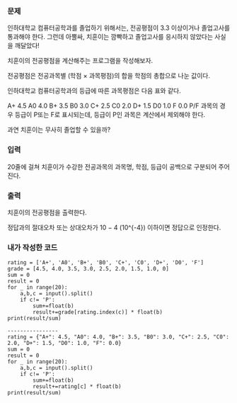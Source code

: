 <h3>문제</h3>
인하대학교 컴퓨터공학과를 졸업하기 위해서는, 전공평점이 3.3 이상이거나 졸업고사를 통과해야 한다. 그런데 아뿔싸, 치훈이는 깜빡하고 졸업고사를 응시하지 않았다는 사실을 깨달았다!

치훈이의 전공평점을 계산해주는 프로그램을 작성해보자.

전공평점은 전공과목별 (학점 × 과목평점)의 합을 학점의 총합으로 나눈 값이다.

인하대학교 컴퓨터공학과의 등급에 따른 과목평점은 다음 표와 같다.

A+	4.5
A0	4.0
B+	3.5
B0	3.0
C+	2.5
C0	2.0
D+	1.5
D0	1.0
F	0.0
P/F 과목의 경우 등급이 P또는 F로 표시되는데, 등급이 P인 과목은 계산에서 제외해야 한다.

과연 치훈이는 무사히 졸업할 수 있을까?

<h3>입력</h3>
20줄에 걸쳐 치훈이가 수강한 전공과목의 과목명, 학점, 등급이 공백으로 구분되어 주어진다.

<h3>출력</h3>
치훈이의 전공평점을 출력한다.

정답과의 절대오차 또는 상대오차가 
10
−
4
\(10^{-4}\) 이하이면 정답으로 인정한다.

<h3>내가 작성한 코드</h3>

```
rating = ['A+', 'A0', 'B+', 'B0', 'C+', 'C0', 'D+', 'D0', 'F']
grade = [4.5, 4.0, 3.5, 3.0, 2.5, 2.0, 1.5, 1.0, 0]
sum = 0
result = 0
for _ in range(20):
    a,b,c = input().split()
    if c!= 'P':
        sum+=float(b)
        result+=grade[rating.index(c)] * float(b)
print(result/sum)

----------------
rating = {"A+": 4.5, "A0": 4.0, "B+": 3.5, "B0": 3.0, "C+": 2.5, "C0": 2.0, "D+": 1.5, "D0": 1.0, "F": 0.0}
sum = 0
result = 0
for _ in range(20):
    a,b,c = input().split()
    if c!= 'P':
        sum+=float(b)
        result+=rating[c] * float(b)
print(result/sum)
```
